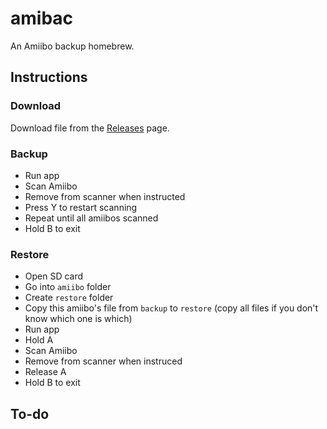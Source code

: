 # amibac
An Amiibo backup homebrew.

## Instructions

### Download

Download file from the [Releases](https://github.com/moriczgergo/amibac/releases) page.

### Backup

 * Run app
 * Scan Amiibo
 * Remove from scanner when instructed
 * Press Y to restart scanning
 * Repeat until all amiibos scanned
 * Hold B to exit

### Restore

 * Open SD card
 * Go into `amiibo` folder
 * Create `restore` folder
 * Copy this amiibo's file from `backup` to `restore` (copy all files if you don't know which one is which)
 * Run app
 * Hold A
 * Scan Amiibo
 * Remove from scanner when instruced
 * Release A
 * Hold B to exit

## To-do